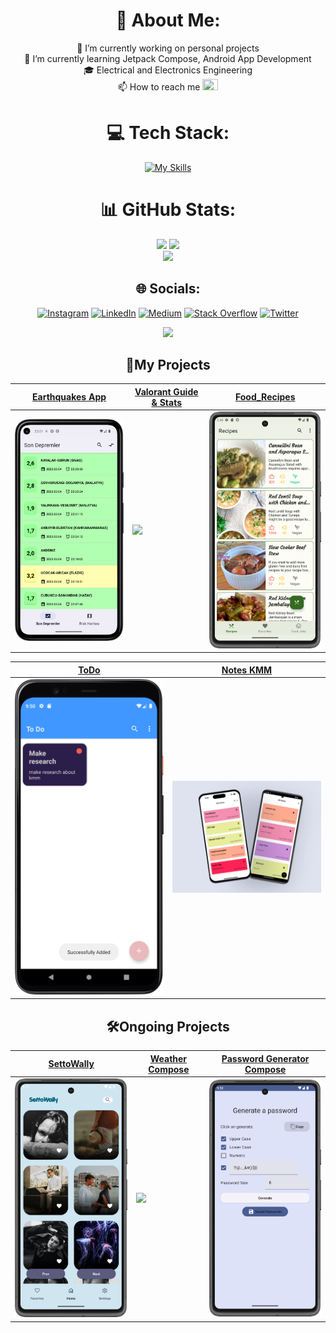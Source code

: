 <div align=center>

# 💫 About Me:
🔭 I’m currently working on personal projects<br>🌱 I’m currently learning Jetpack Compose, Android App Development<br>🎓 Electrical and Electronics Engineering<br>📫 How to reach me  <a href="mailto:a.ayar94@gmail.com" target="_blank<"><img src="https://img.icons8.com/external-justicon-flat-justicon/64/000000/external-gmail-social-media-justicon-flat-justicon.png" width="25px" height="18px"/></a><br>

# 💻 Tech Stack:
[![My Skills](https://skillicons.dev/icons?i=androidstudio,arduino,autocad,figma,firebase,git,gradle,idea,java,kotlin,materialui,ps,postman,raspberrypi)](https://skillicons.dev)


# 📊 GitHub Stats:
![](https://github-readme-stats-sigma-five.vercel.app/api?username=AAyar94&theme=radical&hide_border=true&include_all_commits=true&count_private=true&card_width=50%)  ![](https://github-readme-streak-stats.herokuapp.com/?user=AAyar94&theme=radical&hide_border=true)<br>![](https://github-readme-stats-sigma-five.vercel.app/api/top-langs/?username=AAyar94&theme=radical&hide_border=true&exclude_repo=[https://github.com/AAyar94/Monster-Abra-A5-v10.3-EFI/blob/main/.gitattributes]&include_all_commits=true&Cache-Control:no-cache&count_private=true&layout=compact&card_width=445)

## 🌐 Socials:
[![Instagram](https://img.shields.io/badge/Instagram-%23E4405F.svg?logo=Instagram&logoColor=white)](https://instagram.com/_aayar94) [![LinkedIn](https://img.shields.io/badge/LinkedIn-%230077B5.svg?logo=linkedin&logoColor=white)](https://linkedin.com/in/ademayar94) [![Medium](https://img.shields.io/badge/Medium-12100E?logo=medium&logoColor=white)](https://medium.com/@a.ayar94) [![Stack Overflow](https://img.shields.io/badge/-Stackoverflow-FE7A16?logo=stack-overflow&logoColor=white)](https://stackoverflow.com/users/20677113/adem-ayar) [![Twitter](https://img.shields.io/badge/Twitter-%231DA1F2.svg?logo=Twitter&logoColor=white)](https://twitter.com/_AdemA94) 


[![](https://visitcount.itsvg.in/api?id=AAyar94&label=Profile%20Views&color=12&icon=3&pretty=true)](https://visitcount.itsvg.in)

## 📲My Projects

| [Earthquakes App](https://github.com/AAyar94/Earthquakes) | [Valorant Guide & Stats](https://github.com/AAyar94/Valorant_Guide_And_Stats) | [Food_Recipes](https://github.com/AAyar94/Food_Recipes) |
|--------------|-------------|-------------|
| <img src="https://github.com/AAyar94/Earthquakes/blob/main/screenshots/app_screenshot1.png" width="250" /> | <img src="https://github.com/AAyar94/Valorant_Guide_And_Stats/blob/Features/screenshots/Screenshot_stand_preview.png" width="250" /> | <img src="https://raw.githubusercontent.com/AAyar94/Food_Recipes/master/screenshots/FoodRecipe1.png" width="250" /> | 

| [ToDo](https://github.com/AAyar94/ToDo)  | [Notes KMM](https://github.com/AAyar94/NotesKMM) |
|--------------|-------------|
| <img src="https://github.com/AAyar94/ToDo/blob/main/screenshots/screenshot_04.png" width="250" /> | <img src="https://github.com/AAyar94/NotesKMM/blob/main/screenshots/KMM.png" width="250" />|



## 🛠Ongoing Projects
| [SettoWally](https://github.com/AAyar94/SettoWally_Kotlin) | [Weather Compose](https://github.com/AAyar94/WeatherCompose) | [Password Generator Compose](https://github.com/AAyar94/Password_Generator_Compose) |
|--------------|-------------|-------------|
| <img src="https://github.com/AAyar94/SettoWally_Kotlin/blob/master/raw/Settowally1.png" width="250" /> | <img src="https://github.com/AAyar94/WeatherCompose/blob/master/RAW/screenshot1.png" width="250" /> | <img src="https://github.com/AAyar94/Password_Generator_Compose/blob/main/app/RAW/screenshot1.png" width="250" /> |
</div>
